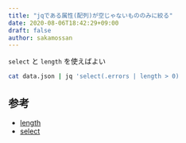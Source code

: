 ```yaml
---
title: "jqである属性(配列)が空じゃないもののみに絞る"
date: 2020-08-06T18:42:29+09:00
draft: false
author: sakamossan
---
```


`select` と `length` を使えばよい

```bash
cat data.json | jq 'select(.errors | length > 0)
```

## 参考

- [length](https://stedolan.github.io/jq/manual/#length)
- [select](https://stedolan.github.io/jq/manual/#select)
